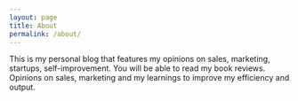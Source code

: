 ```yaml
---
layout: page
title: About
permalink: /about/
---
```

This is my personal blog that features my opinions on sales, marketing, startups, self-improvement. 
You will be able to read my book reviews. Opinions on sales, marketing and my learnings to improve my efficiency and output.